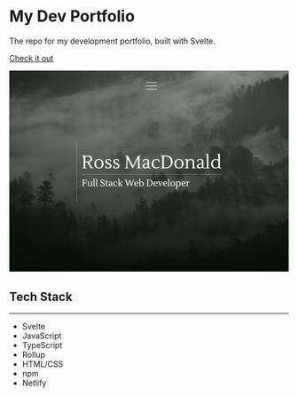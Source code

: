 # My Dev Portfolio

The repo for my development portfolio, built with Svelte. 

[Check it out](https://www.rossmacdonald.dev)

![portfolio home](public/images/portfoliohome.png)

## Tech Stack 
___
- Svelte
- JavaScript
- TypeScript
- Rollup
- HTML/CSS
- npm
- Netlify




